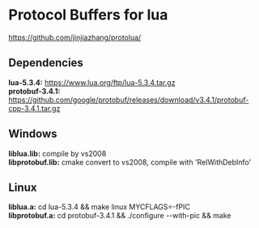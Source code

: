 Protocol Buffers for lua
===================================================

https://github.com/jinjiazhang/protolua/

## Dependencies
**lua-5.3.4:** https://www.lua.org/ftp/lua-5.3.4.tar.gz<br>
**protobuf-3.4.1:** https://github.com/google/protobuf/releases/download/v3.4.1/protobuf-cpp-3.4.1.tar.gz<br>

## Windows
**liblua.lib:** compile by vs2008<br>
**libprotobuf.lib:** cmake convert to vs2008, compile with 'RelWithDebInfo'

## Linux
**liblua.a:** cd lua-5.3.4 && make linux MYCFLAGS=-fPIC<br>
**libprotobuf.a:** cd protobuf-3.4.1 && ./configure --with-pic && make